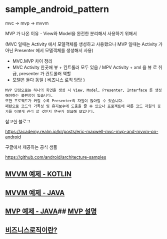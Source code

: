 # sample_android_pattern
mvc -> mvp -> mvvm 



MVP 가 나온 이유 - View와 Model을 완전한 분리해서 사용하기 위해서

(MVC 일때는 Activity 에서 모델객체를 생성하고 사용했으나 MVP 일때는 Activity 가아닌 Presenter 에서 모델객체를 생성해서 사용)

- MVC.MVP 차이 정리  
- MVC Activity 한곳애 뷰 + 컨트롤러 모두 있음 / MPV Activity + xml 을 뷰 로 취급, presenter 가 컨트롤러 역할 
- 모델은 둘다 동일 ( 비즈니스 로직 담당 )


```
MVP 단점으로는 하나의 화면을 생성 시 View, Model, Presenter, Interface 를 생성해야하는 불편함이 있습니다. 
또한 프로젝트가 커질 수록 Presenter의 자원이 많아질 수 있습니다. 
패턴으로 코드의 가독성 및 유지보수에 도움을 줄 수 있으나 프로젝트에 따른 코드 자원의 증가를 어떻게 관리 할 것인지 연구가 필요해 보입니다. 
```



참고한 블로그

https://academy.realm.io/kr/posts/eric-maxwell-mvc-mvp-and-mvvm-on-android

구글에서 제공하는 공식 샘플 

https://github.com/android/architecture-samples

## [MVVM 예제 - KOTLIN](https://github.com/AgustaRC/MVVMArchitecture/tree/master/app/src/main/java/com/leopold/mvvm)

## [MVVM 예제 - JAVA](https://github.com/MindorksOpenSource/android-mvvm-architecture/tree/master/app/src/main/java/com/mindorks/framework/mvvm)


## [MVP 예제 - JAVA](https://github.com/dlwls5201/MyAndroidArchitecture/tree/MVP-Basic-Java/app/src/main/java/com/tistory/black_jin0427/myandroidarchitecture)## [MVP 설명](https://black-jin0427.tistory.com/149)

## [비즈니스로직이란?](https://mommoo.tistory.com/67)
